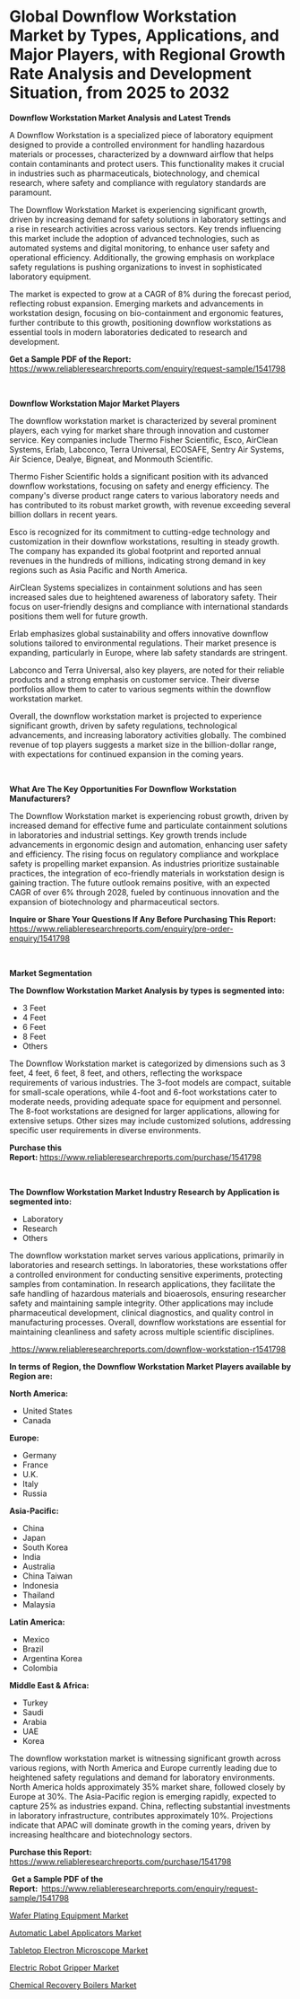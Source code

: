 <p><h1>Global Downflow Workstation Market by Types, Applications, and Major Players, with Regional Growth Rate Analysis and Development Situation, from 2025 to 2032</h1></p><p><strong>Downflow Workstation Market Analysis and Latest Trends</strong></p>
<p><p>A Downflow Workstation is a specialized piece of laboratory equipment designed to provide a controlled environment for handling hazardous materials or processes, characterized by a downward airflow that helps contain contaminants and protect users. This functionality makes it crucial in industries such as pharmaceuticals, biotechnology, and chemical research, where safety and compliance with regulatory standards are paramount.</p><p>The Downflow Workstation Market is experiencing significant growth, driven by increasing demand for safety solutions in laboratory settings and a rise in research activities across various sectors. Key trends influencing this market include the adoption of advanced technologies, such as automated systems and digital monitoring, to enhance user safety and operational efficiency. Additionally, the growing emphasis on workplace safety regulations is pushing organizations to invest in sophisticated laboratory equipment.</p><p>The market is expected to grow at a CAGR of 8% during the forecast period, reflecting robust expansion. Emerging markets and advancements in workstation design, focusing on bio-containment and ergonomic features, further contribute to this growth, positioning downflow workstations as essential tools in modern laboratories dedicated to research and development.</p></p>
<p><strong>Get a Sample PDF of the Report:&nbsp;</strong> <a href="https://www.reliableresearchreports.com/enquiry/request-sample/1541798?utm_campaign=37&utm_medium=2&utm_source=Github&utm_content=ia&utm_term=20022025&utm_id=downflow-workstation">https://www.reliableresearchreports.com/enquiry/request-sample/1541798</a></p>
<p>&nbsp;</p>
<p><strong>Downflow Workstation Major Market Players</strong></p>
<p><p>The downflow workstation market is characterized by several prominent players, each vying for market share through innovation and customer service. Key companies include Thermo Fisher Scientific, Esco, AirClean Systems, Erlab, Labconco, Terra Universal, ECOSAFE, Sentry Air Systems, Air Science, Dealye, Bigneat, and Monmouth Scientific.</p><p>Thermo Fisher Scientific holds a significant position with its advanced downflow workstations, focusing on safety and energy efficiency. The company's diverse product range caters to various laboratory needs and has contributed to its robust market growth, with revenue exceeding several billion dollars in recent years.</p><p>Esco is recognized for its commitment to cutting-edge technology and customization in their downflow workstations, resulting in steady growth. The company has expanded its global footprint and reported annual revenues in the hundreds of millions, indicating strong demand in key regions such as Asia Pacific and North America.</p><p>AirClean Systems specializes in containment solutions and has seen increased sales due to heightened awareness of laboratory safety. Their focus on user-friendly designs and compliance with international standards positions them well for future growth.</p><p>Erlab emphasizes global sustainability and offers innovative downflow solutions tailored to environmental regulations. Their market presence is expanding, particularly in Europe, where lab safety standards are stringent.</p><p>Labconco and Terra Universal, also key players, are noted for their reliable products and a strong emphasis on customer service. Their diverse portfolios allow them to cater to various segments within the downflow workstation market.</p><p>Overall, the downflow workstation market is projected to experience significant growth, driven by safety regulations, technological advancements, and increasing laboratory activities globally. The combined revenue of top players suggests a market size in the billion-dollar range, with expectations for continued expansion in the coming years.</p></p>
<p>&nbsp;</p>
<p><strong>What Are The Key Opportunities For Downflow Workstation Manufacturers?</strong></p>
<p><p>The Downflow Workstation market is experiencing robust growth, driven by increased demand for effective fume and particulate containment solutions in laboratories and industrial settings. Key growth trends include advancements in ergonomic design and automation, enhancing user safety and efficiency. The rising focus on regulatory compliance and workplace safety is propelling market expansion. As industries prioritize sustainable practices, the integration of eco-friendly materials in workstation design is gaining traction. The future outlook remains positive, with an expected CAGR of over 6% through 2028, fueled by continuous innovation and the expansion of biotechnology and pharmaceutical sectors.</p></p>
<p><strong>Inquire or Share Your Questions If Any Before Purchasing This Report:</strong> <a href="https://www.reliableresearchreports.com/enquiry/pre-order-enquiry/1541798?utm_campaign=37&utm_medium=2&utm_source=Github&utm_content=ia&utm_term=20022025&utm_id=downflow-workstation">https://www.reliableresearchreports.com/enquiry/pre-order-enquiry/1541798</a></p>
<p>&nbsp;</p>
<p><strong>Market Segmentation</strong></p>
<p><strong>The Downflow Workstation Market Analysis by types is segmented into:</strong></p>
<p><ul><li>3 Feet</li><li>4 Feet</li><li>6 Feet</li><li>8 Feet</li><li>Others</li></ul></p>
<p><p>The Downflow Workstation market is categorized by dimensions such as 3 feet, 4 feet, 6 feet, 8 feet, and others, reflecting the workspace requirements of various industries. The 3-foot models are compact, suitable for small-scale operations, while 4-foot and 6-foot workstations cater to moderate needs, providing adequate space for equipment and personnel. The 8-foot workstations are designed for larger applications, allowing for extensive setups. Other sizes may include customized solutions, addressing specific user requirements in diverse environments.</p></p>
<p><strong>Purchase this Report:&nbsp;</strong><a href="https://www.reliableresearchreports.com/purchase/1541798?utm_campaign=37&utm_medium=2&utm_source=Github&utm_content=ia&utm_term=20022025&utm_id=downflow-workstation">https://www.reliableresearchreports.com/purchase/1541798</a></p>
<p>&nbsp;</p>
<p><strong>The Downflow Workstation Market Industry Research by Application is segmented into:</strong></p>
<p><ul><li>Laboratory</li><li>Research</li><li>Others</li></ul></p>
<p><p>The downflow workstation market serves various applications, primarily in laboratories and research settings. In laboratories, these workstations offer a controlled environment for conducting sensitive experiments, protecting samples from contamination. In research applications, they facilitate the safe handling of hazardous materials and bioaerosols, ensuring researcher safety and maintaining sample integrity. Other applications may include pharmaceutical development, clinical diagnostics, and quality control in manufacturing processes. Overall, downflow workstations are essential for maintaining cleanliness and safety across multiple scientific disciplines.</p></p>
<p><a href="https://www.reliableresearchreports.com/downflow-workstation-r1541798?utm_campaign=37&utm_medium=2&utm_source=Github&utm_content=ia&utm_term=20022025&utm_id=downflow-workstation">&nbsp;https://www.reliableresearchreports.com/downflow-workstation-r1541798</a></p>
<p><strong>In terms of Region, the Downflow Workstation Market Players available by Region are:</strong></p>
<p>
    <p> <strong> North America: </strong>
        <ul>
            <li>United States</li>
            <li>Canada</li>
        </ul>
        </p> 
    <p> <strong> Europe: </strong>
        <ul>
            <li>Germany</li>
            <li>France</li>
            <li>U.K.</li>
            <li>Italy</li>
            <li>Russia</li>
        </ul>
        </p> 
    <p> <strong> Asia-Pacific: </strong>
        <ul>
            <li>China</li>
            <li>Japan</li>
            <li>South Korea</li>
            <li>India</li>
            <li>Australia</li>
            <li>China Taiwan</li>
            <li>Indonesia</li>
            <li>Thailand</li>
            <li>Malaysia</li>
        </ul>
        </p> 
    <p> <strong> Latin America: </strong>
        <ul>
            <li>Mexico</li>
            <li>Brazil</li>
            <li>Argentina Korea</li>
            <li>Colombia</li>
        </ul>
        </p> 
    <p> <strong> Middle East & Africa: </strong>
        <ul>
            <li>Turkey</li>
            <li>Saudi</li>
            <li>Arabia</li>
            <li>UAE</li>
            <li>Korea</li>
        </ul>
    </p>
    </p>
<p><p>The downflow workstation market is witnessing significant growth across various regions, with North America and Europe currently leading due to heightened safety regulations and demand for laboratory environments. North America holds approximately 35% market share, followed closely by Europe at 30%. The Asia-Pacific region is emerging rapidly, expected to capture 25% as industries expand. China, reflecting substantial investments in laboratory infrastructure, contributes approximately 10%. Projections indicate that APAC will dominate growth in the coming years, driven by increasing healthcare and biotechnology sectors.</p></p>
<p><strong>Purchase this Report: </strong><a href="https://www.reliableresearchreports.com/purchase/1541798?utm_campaign=37&utm_medium=2&utm_source=Github&utm_content=ia&utm_term=20022025&utm_id=downflow-workstation">https://www.reliableresearchreports.com/purchase/1541798</a></p>
<p>&nbsp;<strong>Get a Sample PDF of the Report:&nbsp;&nbsp;</strong><a href="https://www.reliableresearchreports.com/enquiry/request-sample/1541798?utm_campaign=37&utm_medium=2&utm_source=Github&utm_content=ia&utm_term=20022025&utm_id=downflow-workstation">https://www.reliableresearchreports.com/enquiry/request-sample/1541798</a></p>
<p><strong></strong></p>
<p><p><a href="https://github.com/samesdufloiw/Market-Research-Report-List-1/blob/main/wafer-plating-equipment-market.md?utm_campaign=37&utm_medium=2&utm_source=Github&utm_content=ia&utm_term=20022025&utm_id=downflow-workstation">Wafer Plating Equipment Market</a></p><p><a href="https://github.com/swietanasso/Market-Research-Report-List-1/blob/main/automatic-label-applicators-market.md?utm_campaign=37&utm_medium=2&utm_source=Github&utm_content=ia&utm_term=20022025&utm_id=downflow-workstation">Automatic Label Applicators Market</a></p><p><a href="https://github.com/porstheftyux/Market-Research-Report-List-1/blob/main/tabletop-electron-microscope-market.md?utm_campaign=37&utm_medium=2&utm_source=Github&utm_content=ia&utm_term=20022025&utm_id=downflow-workstation">Tabletop Electron Microscope Market</a></p><p><a href="https://github.com/normiaooghe3/Market-Research-Report-List-1/blob/main/electric-robot-gripper-market.md?utm_campaign=37&utm_medium=2&utm_source=Github&utm_content=ia&utm_term=20022025&utm_id=downflow-workstation">Electric Robot Gripper Market</a></p><p><a href="https://github.com/jamesgomez337/Market-Research-Report-List-1/blob/main/chemical-recovery-boilers-market.md?utm_campaign=37&utm_medium=2&utm_source=Github&utm_content=ia&utm_term=20022025&utm_id=downflow-workstation">Chemical Recovery Boilers Market</a></p></p>